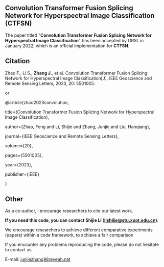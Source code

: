 ## Convolution Transformer Fusion Splicing Network for Hyperspectral Image Classification (CTFSN)
The paper titled "**Convolution Transformer Fusion Splicing Network for Hyperspectral Image Classification**" has been accepted by GRSL in January 2022, which is an official implementation for **CTFSN**.

## Citation

Zhao F., Li S., **Zhang J.**, et al. Convolution Transformer Fusion Splicing Network for Hyperspectral Image Classification[J]. IEEE Geoscience and Remote Sensing Letters, 2023, 20: 5501005.

or

@article{zhao2023convolution,

  title={Convolution Transformer Fusion Splicing Network for Hyperspectral Image Classification},
  
  author={Zhao, Feng and Li, Shijie and Zhang, Junjie and Liu, Hanqiang},
  
  journal={IEEE Geoscience and Remote Sensing Letters},
  
  volume={20},
  
  pages={5501005},
  
  year={2023},
  
  publisher={IEEE}
  
}

## Other

As a co-author, I encourage researchers to cite our latest work. 

**If you need this code, you can contact Shijie Li (lishijie@stu.xupt.edu.cn)**.

We encourage researchers to achieve different comparative experiments (papers) within a code framework, to achieve a fair comparison.

If you encounter any problems reproducing the code, please do not hesitate to contact us.

E-mail: junjiezhang98@yeah.net
